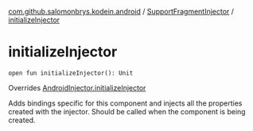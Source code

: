 [com.github.salomonbrys.kodein.android](../index.md) / [SupportFragmentInjector](index.md) / [initializeInjector](.)

# initializeInjector

`open fun initializeInjector(): Unit`

Overrides [AndroidInjector.initializeInjector](../-android-injector/initialize-injector.md)

Adds bindings specific for this component and injects all the properties created with the injector.
Should be called when the component is being created.

